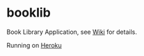 booklib
========

Book Library Application, see [Wiki](https://github.com/springside/booklib/wiki) for details.

Running on [Heroku](http://cgcbook.herokuapp.com)
